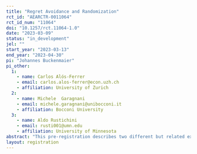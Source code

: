 ```yaml
---
title: "Regret Avoidance and Randomization"
rct_id: "AEARCTR-0011064"
rct_id_num: "11064"
doi: "10.1257/rct.11064-1.0"
date: "2023-03-09"
status: "in_development"
jel: ""
start_year: "2023-03-13"
end_year: "2023-04-30"
pi: "Johannes Buckenmaier"
pi_other:
  1:
    - name: Carlos Alós-Ferrer
    - email: carlos.alos-ferrer@econ.uzh.ch
    - affiliation: University of Zurich
  2:
    - name: Michele  Garagnani
    - email: michele.garagnani@unibocconi.it
    - affiliation: Bocconi University
  3:
    - name: Aldo Rustichini
    - email: rusti001@umn.edu
    - affiliation: University of Minnesota
abstract: "This pre-registration describes two different but related experiments: Explicit Randomization and Implicit Randomization. They will be run as treatments of a larger experiment and analyzed both individually and in comparison to each other. The experiments study the link between regret-avoidance and explicit/implicit randomization behavior in decision making under risk. We describe the experimental design, the hypotheses, planned analyses, and the sample size."
layout: registration
---
```


